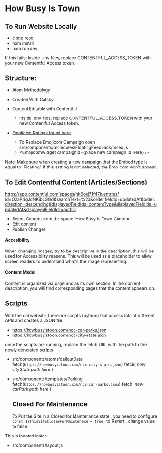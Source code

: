 # How Busy Is Town

## To Run Website Locally

- clone repo
- npm install
- npm run dev

If this fails:
Inside .env files, replace CONTENTFUL_ACCESS_TOKEN with your new Contentful Access token.

## Structure:

- Atom Methodology

- Created With Gatsby

- Content Editable with Contentful

  - Inside .env files, replace CONTENTFUL_ACCESS_TOKEN with your new Contentful Access token.

- [Emojicom Ratings found here](https://emojicom.io/report/CeaqsIJ2ffeo5lrlG1ym)
  - To Replace Emojicom Campaign open src/components/molecules/FloatingFeedback/index.js
  - <EmojicomWidget campaignId={place new campaign Id Here} />

Note: Make sure when creating a new campaign that the Embed type is equal to 'Floating'. If this setting is not selected, the Emojicom won't appear.

## To Edit Contentful Content (Articles/Sections)

https://app.contentful.com/spaces/hk6oui71f47k/entries?id=O2aP4gJdNKjbcGGd&searchText=%20&order.fieldId=updatedAt&order.direction=descending&displayedFieldIds=contentType&displayedFieldIds=updatedAt&displayedFieldIds=author

- Select Content from the space 'How Busy Is Town Content'
- Edit content
- Publish Changes

#### Accesibility

When changing images, try to be descriptive in the description, this will be used for Accessibility reasons. This will be used as a placeholder to allow screen readers to understand what's the image representing.

#### Content Model

Content is organized via page and as its own section.
In the content description, you will find corresponding pages that the content appears on.

## Scripts

With the old website, there are scripts (python) that access lots of different APIs and creates a JSON file.

- https://howbusyistoon.com/ncc-car-parks.json
- https://howbusyistoon.com/ncc-city-state.json

once the scripts are running, replace the fetch URL with the path to the newly generated scripts

- src/components/atoms/calloutData
  fetch(`https://howbusyistoon.com/ncc-city-state.json`)
  fetch( _new cityState path here_ )
- src/components/templates/Parking
  fetch(`https://howbusyistoon.com/ncc-car-parks.json`)
  fetch( _new carPark path here_ )

  ## Closed For Maintenance

  To Put the Site in a Closed for Maintenance state , you need to configure 
`    const IsThisSiteClosedForMaintenece = true;`
to Revert , change value to false 

This is located inside 
- src/components/layout.js
